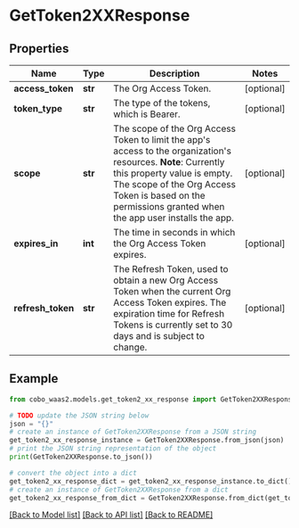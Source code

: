 # GetToken2XXResponse


## Properties

Name | Type | Description | Notes
------------ | ------------- | ------------- | -------------
**access_token** | **str** | The Org Access Token. | [optional] 
**token_type** | **str** | The type of the tokens, which is Bearer. | [optional] 
**scope** | **str** | The scope of the Org Access Token to limit the app&#39;s access to the organization&#39;s resources.  **Note**: Currently this property value is empty. The scope of the Org Access Token is based on the permissions granted when the app user installs the app.  | [optional] 
**expires_in** | **int** | The time in seconds in which the Org Access Token expires. | [optional] 
**refresh_token** | **str** | The Refresh Token, used to obtain a new Org Access Token when the current Org Access Token expires. The expiration time for Refresh Tokens is currently set to 30 days and is subject to change. | [optional] 

## Example

```python
from cobo_waas2.models.get_token2_xx_response import GetToken2XXResponse

# TODO update the JSON string below
json = "{}"
# create an instance of GetToken2XXResponse from a JSON string
get_token2_xx_response_instance = GetToken2XXResponse.from_json(json)
# print the JSON string representation of the object
print(GetToken2XXResponse.to_json())

# convert the object into a dict
get_token2_xx_response_dict = get_token2_xx_response_instance.to_dict()
# create an instance of GetToken2XXResponse from a dict
get_token2_xx_response_from_dict = GetToken2XXResponse.from_dict(get_token2_xx_response_dict)
```
[[Back to Model list]](../README.md#documentation-for-models) [[Back to API list]](../README.md#documentation-for-api-endpoints) [[Back to README]](../README.md)


